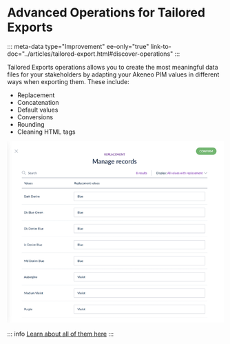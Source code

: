 # Advanced Operations for Tailored Exports
::: meta-data type="Improvement" ee-only="true" link-to-doc="../articles/tailored-export.html#discover-operations"
:::

Tailored Exports operations allows you to create the most meaningful data files for your stakeholders by adapting your Akeneo PIM values in different ways when exporting them. These include:
- Replacement
- Concatenation
- Default values
- Conversions
- Rounding
- Cleaning HTML tags

![An image here](../img/ReplacevalueTE.png)

::: info
[Learn about all of them here](../articles/tailored-export.html#discover-operations)
:::
